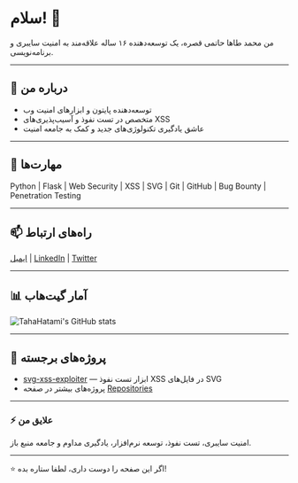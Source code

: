 # سلام! 👋  
من محمد طاها حاتمی قصره، یک توسعه‌دهنده ۱۶ ساله علاقه‌مند به امنیت سایبری و برنامه‌نویسی.

---

## 🚀 درباره من  
- توسعه‌دهنده پایتون و ابزارهای امنیت وب  
- متخصص در تست نفوذ و آسیب‌پذیری‌های XSS  
- عاشق یادگیری تکنولوژی‌های جدید و کمک به جامعه امنیت

---

## 🔧 مهارت‌ها  
Python | Flask | Web Security | XSS | SVG | Git | GitHub | Bug Bounty | Penetration Testing

---

## 📫 راه‌های ارتباط  
[ایمیل](mailto:youremail@example.com) | [LinkedIn](https://linkedin.com/in/yourprofile) | [Twitter](https://twitter.com/yourhandle)

---

## 📊 آمار گیت‌هاب  
![TahaHatami's GitHub stats](https://github-readme-stats.vercel.app/api?username=TahaHatami&show_icons=true&theme=radical)

---

## 📌 پروژه‌های برجسته  
- [svg-xss-exploiter](https://github.com/TahaHatami/svg-xss-exploiter) — ابزار تست نفوذ XSS در فایل‌های SVG  
- پروژه‌های بیشتر در صفحه [Repositories](https://github.com/TahaHatami?tab=repositories)

---

### ⚡ علایق من  
امنیت سایبری، تست نفوذ، توسعه نرم‌افزار، یادگیری مداوم و جامعه منبع باز.

---

⭐ اگر این صفحه را دوست داری، لطفا ستاره بده!  
